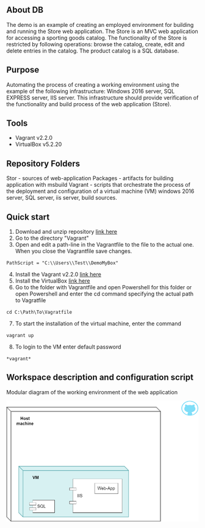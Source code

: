 ## About DB
The demo is an example of creating an employed environment for building and running the Store web application. The Store is an MVC web application for accessing a sporting goods catalog. The functionality of the Store is restricted by following operations: browse the catalog, create, edit and delete entries in the catalog. The product catalog is a SQL database.

## Purpose 
Automating the process of creating a working environment using the example of the following infrastructure: Windows 2016 server, SQL EXPRESS server, IIS server. This infrastructure should provide verification of the functionality and build process of the web application (Store).

## Tools
* Vagrant v2.2.0
* VirtualBox v5.2.20

## Repository Folders 
Stor - sources of web-application
Packages - artifacts for building application with msbuild
Vagrant - scripts that orchestrate the process of the deployment and configuration of a virtual machine (VM) windows 2016 server, SQL server, iis server, build sources.

## Quick start
1. Download and unzip repository [link here](https://github.com/zakhar1111/DB.git)
2. Go to the directory "Vagrant"
3. Open and edit a path-line in the Vagrantfile to the file to the actual one. When you close the Vagrantfile save changes.
  ```
  PathScript = "C:\\Users\\Test\\DemoMyBox"
  ```
4. Install the Vagrant v2.2.0 [link here](https://wwww.vagrantup.com/downloads.html)
5. Install the VirtualBox [link here](https://www.virtualbox.org/wiki/Downloads)
6. Go to the folder with Vagrantfile and open Powershell for this folder or open Powershell and enter the cd command specifying the actual path to Vagratfile
  ```
  cd C:\Path\To\Vagratfile
  ```
7. To start the installation of the virtual machine, enter the command
  ```
  vagrant up
  ```
8. To login to the VM enter default password
  ```
  *vagrant*
  ```

## Workspace description and configuration script
Modular diagram of the working environment of the web application

![image](https://github.com/zakhar1111/zakhar1111/blob/master/Scheme.png)


